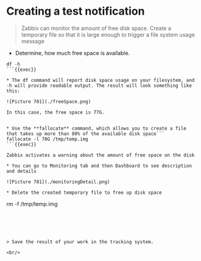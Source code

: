 # Creating a test notification


> Zabbix can monitor the amount of free disk space. Create a temporary file so that it is large enough to trigger a file system usage message

* Determine, how much free space is available.
```
df -h
```{{exec}}

* The df command will report disk space usage on your filesystem, and -h will provide readable output. The result will look something like this:

![Picture 701](./freeSpace.png)

In this case, the free space is 77G.


* Use the **fallocate** command, which allows you to create a file that takes up more than 80% of the available disk space```
fallocate -l 70G /tmp/temp.img
```{{exec}}

Zabbix activates a warning about the amount of free space on the disk

* You can go to Monitoring tab and then Dashboard to see description and details

![Picture 701](./monitoringDetail.png)

* Delete the created temporary file to free up disk space
```
rm -f /tmp/temp.img
```{{exec}}





> Save the result of your work in the tracking system.

<br/>
